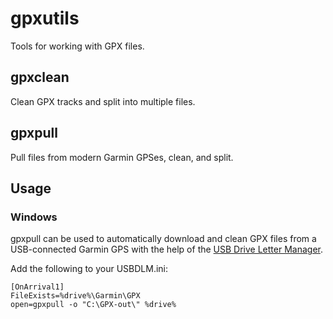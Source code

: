 gpxutils
========

Tools for working with GPX files.

gpxclean
--------

Clean GPX tracks and split into multiple files.

gpxpull
-------

Pull files from modern Garmin GPSes, clean, and split.

Usage
-----

### Windows

gpxpull can be used to automatically download and clean GPX files from a USB-connected Garmin GPS with the help of the [USB Drive Letter Manager](http://www.uwe-sieber.de/usbdlm_e.html).

Add the following to your USBDLM.ini:

	[OnArrival1]
	FileExists=%drive%\Garmin\GPX
	open=gpxpull -o "C:\GPX-out\" %drive%
